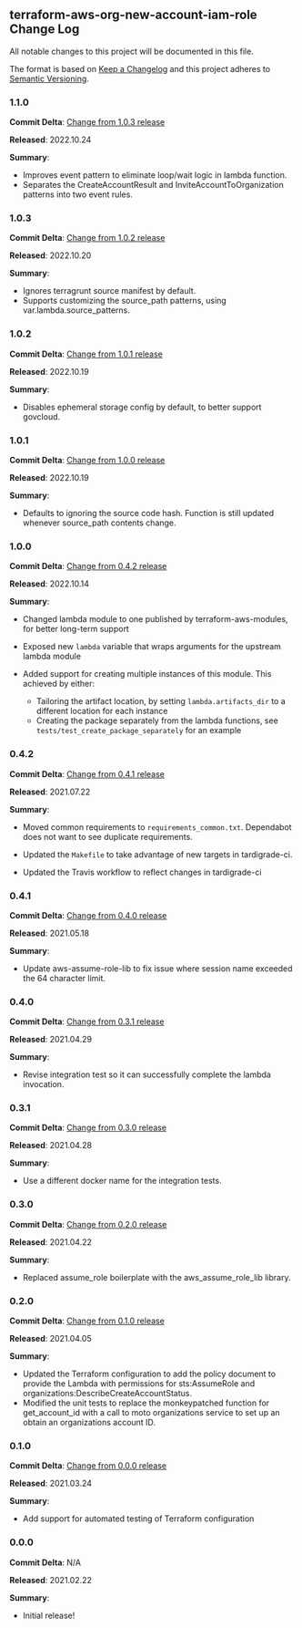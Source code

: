 ## terraform-aws-org-new-account-iam-role Change Log

All notable changes to this project will be documented in this file.

The format is based on [Keep a Changelog](http://keepachangelog.com/) and this project adheres to [Semantic Versioning](http://semver.org/).

### 1.1.0

**Commit Delta**: [Change from 1.0.3 release](https://github.com/plus3it/terraform-aws-org-new-account-trust-policy/compare/1.0.3...1.1.0)

**Released**: 2022.10.24

**Summary**:

*   Improves event pattern to eliminate loop/wait logic in lambda function.
*   Separates the CreateAccountResult and InviteAccountToOrganization patterns into two event rules.

### 1.0.3

**Commit Delta**: [Change from 1.0.2 release](https://github.com/plus3it/terraform-aws-org-new-account-trust-policy/compare/1.0.2...1.0.3)

**Released**: 2022.10.20

**Summary**:

*   Ignores terragrunt source manifest by default.
*   Supports customizing the source_path patterns, using var.lambda.source_patterns.

### 1.0.2

**Commit Delta**: [Change from 1.0.1 release](https://github.com/plus3it/terraform-aws-org-new-account-trust-policy/compare/1.0.1...1.0.2)

**Released**: 2022.10.19

**Summary**:

*   Disables ephemeral storage config by default, to better support govcloud.

### 1.0.1

**Commit Delta**: [Change from 1.0.0 release](https://github.com/plus3it/terraform-aws-org-new-account-trust-policy/compare/1.0.0...1.0.1)

**Released**: 2022.10.19

**Summary**:

*   Defaults to ignoring the source code hash. Function is still updated whenever source_path contents change.

### 1.0.0

**Commit Delta**: [Change from 0.4.2 release](https://github.com/plus3it/terraform-aws-org-new-account-trust-policy/compare/0.4.2...1.0.0)

**Released**: 2022.10.14

**Summary**:

*   Changed lambda module to one published by terraform-aws-modules, for better long-term support

*   Exposed new `lambda` variable that wraps arguments for the upstream lambda module

*   Added support for creating multiple instances of this module. This achieved by either:
    *   Tailoring the artifact location, by setting `lambda.artifacts_dir` to a different location for each instance
    *   Creating the package separately from the lambda functions, see `tests/test_create_package_separately` for an example

### 0.4.2

**Commit Delta**: [Change from 0.4.1 release](https://github.com/plus3it/terraform-aws-org-new-account-trust-policy/compare/0.4.1...0.4.2)

**Released**: 2021.07.22

**Summary**:

*   Moved common requirements to `requirements_common.txt`.  Dependabot
    does not want to see duplicate requirements.

*   Updated the `Makefile` to take advantage of new targets in tardigrade-ci.

*   Updated the Travis workflow to reflect changes in tardigrade-ci

### 0.4.1

**Commit Delta**: [Change from 0.4.0 release](https://github.com/plus3it/terraform-aws-org-new-account-trust-policy/compare/0.4.0...0.4.1)

**Released**: 2021.05.18

**Summary**:

*   Update aws-assume-role-lib to fix issue where session name exceeded the 64
    character limit.

### 0.4.0

**Commit Delta**: [Change from 0.3.1 release](https://github.com/plus3it/terraform-aws-org-new-account-iam-role/compare/0.3.1...0.4.0)

**Released**: 2021.04.29

**Summary**:

*   Revise integration test so it can successfully complete the lambda
    invocation.

### 0.3.1

**Commit Delta**: [Change from 0.3.0 release](https://github.com/plus3it/terraform-aws-org-new-account-iam-role/compare/0.3.0...0.3.1)

**Released**: 2021.04.28

**Summary**:

*   Use a different docker name for the integration tests.

### 0.3.0

**Commit Delta**: [Change from 0.2.0 release](https://github.com/plus3it/terraform-aws-org-new-account-iam-role/compare/0.2.0...0.3.0)

**Released**: 2021.04.22

**Summary**:

*   Replaced assume_role boilerplate with the aws_assume_role_lib library.

### 0.2.0

**Commit Delta**: [Change from 0.1.0 release](https://github.com/plus3it/terraform-aws-org-new-account-iam-role/compare/0.1.0...0.2.0)

**Released**: 2021.04.05

**Summary**:

*   Updated the Terraform configuration to add the policy document to 
    provide the Lambda with permissions for sts:AssumeRole and 
    organizations:DescribeCreateAccountStatus.
*   Modified the unit tests to replace the monkeypatched function for
    get_account_id with a call to moto organizations service to set up an 
    obtain an organizations account ID.

### 0.1.0

**Commit Delta**: [Change from 0.0.0 release](https://github.com/plus3it/terraform-aws-org-new-account-iam-role/compare/0.0.0...0.1.0)

**Released**: 2021.03.24

**Summary**:

*   Add support for automated testing of Terraform configuration

### 0.0.0

**Commit Delta**: N/A

**Released**: 2021.02.22

**Summary**:

*   Initial release!
